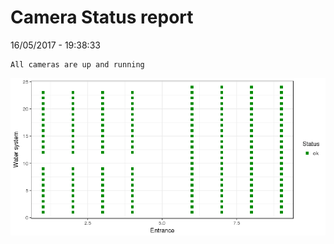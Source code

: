 Camera Status report
================
16/05/2017 - 19:38:33

    All cameras are up and running

![](camreport_files/figure-markdown_github/unnamed-chunk-2-1.png)
